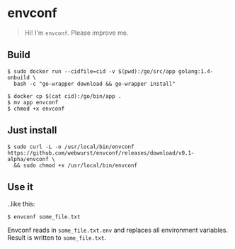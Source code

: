 # envconf

> Hi! I'm `envconf`. Please improve me.

## Build

    $ sudo docker run --cidfile=cid -v $(pwd):/go/src/app golang:1.4-onbuild \
      bash -c "go-wrapper download && go-wrapper install"
      
    $ docker cp $(cat cid):/go/bin/app .
    $ mv app envconf
    $ chmod +x envconf
    
## Just install

    $ sudo curl -L -o /usr/local/bin/envconf https://github.com/webwurst/envconf/releases/download/v0.1-alpha/envconf \
      && sudo chmod +x /usr/local/bin/envconf
    
## Use it

..like this:

    $ envconf some_file.txt
    
Envconf reads in `some_file.txt.env` and replaces all environment variables. Result is written to `some_file.txt`.
